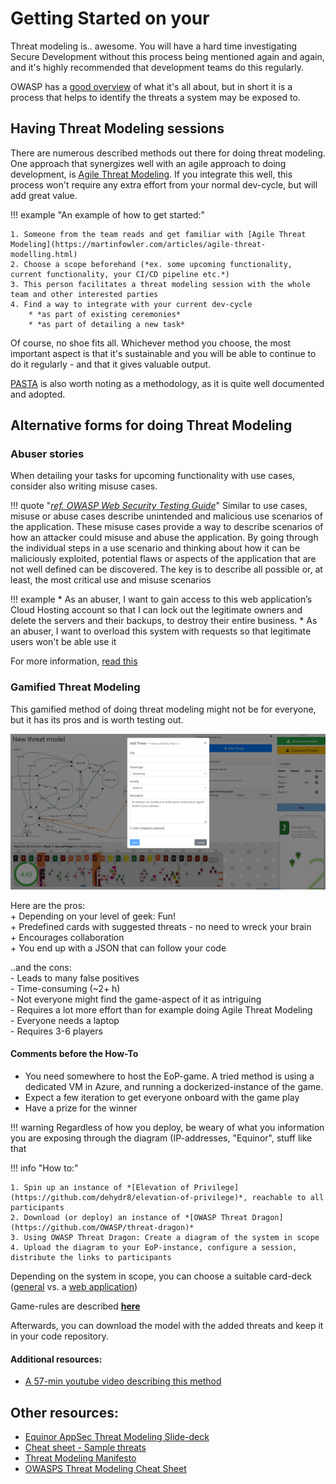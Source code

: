 # Getting Started on your

Threat modeling is.. awesome. You will have a hard time investigating Secure Development without this process being mentioned again and again, and it's highly recommended that development teams do this regularly.  

OWASP has a [good overview](https://owasp.org/www-community/Threat_Modeling) of what it's all about, but in short it is a process that helps to identify the threats a system may be exposed to.

## Having Threat Modeling sessions

There are numerous described methods out there for doing threat modeling. One approach that synergizes well with an agile approach to doing development, is [Agile Threat Modeling](https://martinfowler.com/articles/agile-threat-modelling.html). If you integrate this well, this process won't require any extra effort from your normal dev-cycle, but will add great value.  

!!! example "An example of how to get started:"
   
    1. Someone from the team reads and get familiar with [Agile Threat Modeling](https://martinfowler.com/articles/agile-threat-modelling.html)
    2. Choose a scope beforehand (*ex. some upcoming functionality, current functionality, your CI/CD pipeline etc.*)
    3. This person facilitates a threat modeling session with the whole team and other interested parties
    4. Find a way to integrate with your current dev-cycle
        * *as part of existing ceremonies*
        * *as part of detailing a new task*
    

Of course, no shoe fits all. Whichever method you choose, the most important aspect is that it's sustainable and you will be able to continue to do it regularly - and that it gives valuable output.

[PASTA](https://versprite.com/blog/what-is-pasta-threat-modeling/) is also worth noting as a methodology, as it is quite well documented and adopted.

## Alternative forms for doing Threat Modeling

### Abuser stories

When detailing your tasks for upcoming functionality with use cases, consider also writing misuse cases.  

!!! quote "[*ref. OWASP Web Security Testing Guide*](https://owasp.org/www-project-web-security-testing-guide/v42/2-Introduction/README#threat-modeling)"
    Similar to use cases, misuse or abuse cases describe unintended and malicious use scenarios of the application.
    These misuse cases provide a way to describe scenarios of how an attacker could misuse and abuse the application.
    By going through the individual steps in a use scenario and thinking about how it can be maliciously exploited,
    potential flaws or aspects of the application that are not well defined can be discovered. The key is to describe all
    possible or, at least, the most critical use and misuse scenarios  

!!! example
    * As an abuser, I want to gain access to this web application’s Cloud Hosting account so that I can lock out the legitimate owners and delete the servers and their backups, to destroy their entire business.
    * As an abuser, I want to overload this system with requests so that legitimate users won't be able use it

For more information, [read this](https://en.wikipedia.org/wiki/Misuse_case)

### Gamified Threat Modeling

This gamified method of doing threat modeling might not be for everyone, but it has its pros and is worth testing out.

![EOP Game-play](./EOP_gameplay.png)

Here are the pros:  
\+ Depending on your level of geek: Fun!  
\+ Predefined cards with suggested threats - no need to wreck your brain  
\+ Encourages collaboration  
\+ You end up with a JSON that can follow your code  

..and the cons:  
\- Leads to many false positives  
\- Time-consuming  (~2+ h)  
\- Not everyone might find the game-aspect of it as intriguing  
\- Requires a lot more effort than for example doing Agile Threat Modeling  
\- Everyone needs a laptop  
\- Requires 3-6 players

#### Comments before the How-To

- You need somewhere to host the EoP-game. A tried method is using a dedicated VM in Azure, and running a dockerized-instance of the game.
- Expect a few iteration to get everyone onboard with the game play
- Have a prize for the winner

!!! warning
    Regardless of how you deploy, be weary of what you information you are exposing through the diagram (IP-addresses, "Equinor", stuff like that

!!! info "How to:"

    1. Spin up an instance of *[Elevation of Privilege](https://github.com/dehydr8/elevation-of-privilege)*, reachable to all participants
    2. Download (or deploy) an instance of *[OWASP Threat Dragon](https://github.com/OWASP/threat-dragon)*
    3. Using OWASP Threat Dragon: Create a diagram of the system in scope
    4. Upload the diagram to your EoP-instance, configure a session, distribute the links to participants

Depending on the system in scope, you can choose a suitable card-deck ([general](https://github.com/adamshostack/eop/blob/master/EoP_Card%20Game%20Images.pdf) vs. a [web application](https://owasp.org/www-project-cornucopia/assets/files/Owasp-cornucopia-ecommerce_website-EN.pdf))

Game-rules are described **[here](https://logmeincdn.azureedge.net/legal/gdpr-v2/eop-cards-ready-to-print.pdf)**

Afterwards, you can download the model with the added threats and keep it in your code repository.

#### Additional resources:
- [A 57-min youtube video describing this method](https://www.youtube.com/watch?v=u2tmLrwv-nc)



## Other resources:

* [Equinor AppSec Threat Modeling Slide-deck](https://threatmodeling.app.playground.radix.equinor.com/)
* [Cheat sheet - Sample threats](https://docs.microsoft.com/en-us/previous-versions/msp-n-p/ff649461(v=pandp.10)?redirectedfrom=MSDN)
* [Threat Modeling Manifesto](https://www.threatmodelingmanifesto.org/)
* [OWASPS Threat Modeling Cheat Sheet](https://cheatsheetseries.owasp.org/cheatsheets/Threat_Modeling_Cheat_Sheet.html)